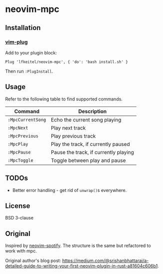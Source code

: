# neovim-mpc

## Installation

### [vim-plug](https://github.com/junegunn/vim-plug)

Add to your plugin block:

```vim
Plug 'lfkeitel/neovim-mpc', { 'do': 'bash install.sh' }
```

Then run `:PlugInstall`.

## Usage

Refer to the following table to find supported commands.

| Command  | Description |
|----------|-------------|
| `:MpcCurrentSong` | Echo the current song playing |
| `:MpcNext` | Play next track |
| `:MpcPrevious` | Play previous track |
| `:MpcPlay` | Play the track, if currently paused |
| `:MpcPause` | Pause the track, if currently playing |
| `:MpcToggle` | Toggle between play and pause |

## TODOs

* Better error handling - get rid of `unwrap()`s everywhere.

## License

BSD 3-clause

## Original

Inspired by [neovim-spotify](https://github.com/srishanbhattarai/neovim-spotify).
The structure is the same but refactored to work with mpc.

Original author's blog post: https://medium.com/@srishanbhattarai/a-detailed-guide-to-writing-your-first-neovim-plugin-in-rust-a81604c606b1.
